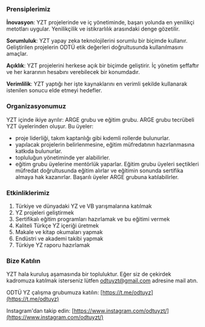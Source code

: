 
[](\logo.png)


### Prensiplerimiz

**İnovasyon**: YZT projelerinde ve iç yönetiminde,  başarı yolunda en yenilikçi metotları uygular. Yenilikçilik ve istikrarlılık arasındaki denge gözetilir.

**Sorumluluk**: YZT yapay zeka teknolojilerini sorumlu bir biçimde kullanır. Geliştirilen projelerin ODTÜ etik değerleri doğrultusunda kullanılmasını amaçlar.

**Açıklık**: YZT projelerini herkese açık bir biçimde geliştirir. İç yönetim şeffaftır ve her kararının hesabını verebilecek bir konumdadır.

**Verimlilik**: YZT yaptığı her işte kaynaklarını en verimli şekilde kullanarak istenilen sonucu elde etmeyi hedefler. 

### Organizasyonumuz

YZT içinde ikiye ayrılır: ARGE grubu ve eğitim grubu.
ARGE grubu tecrübeli YZT üyelerinden oluşur. Bu üyeler:
- proje liderliği, takım kaptanlığı gibi kıdemli rollerde bulunurlar. 
- yapılacak projelerin belirlenmesine, eğitim müfredatının hazırlanmasına katkıda bulunurlar.
- topluluğun yönetiminde yer alabilirler.
- eğitim grubu üyelerine mentörlük yaparlar.
Eğitim grubu üyeleri seçtikleri müfredat doğrultusunda eğitim alırlar ve eğitimin sonunda sertifika almaya hak kazanırlar. Başarılı üyeler ARGE grubuna katılabilirler.

### Etkinliklerimiz

1. Türkiye ve dünyadaki YZ ve VB yarışmalarına katılmak
2. YZ projeleri geliştirmek
3. Sertifikalı eğitim programları hazırlamak ve bu eğitimi vermek
4. Kaliteli Türkçe YZ içeriği üretmek
5. Makale ve kitap okumaları yapmak
6. Endüstri ve akademi takibi yapmak 
7. Türkiye YZ raporu hazırlamak

### Bize Katılın

YZT hala kuruluş aşamasında bir topluluktur. Eğer siz de çekirdek kadromuza katılmak isterseniz lütfen odtuyzt@gmail.com adresine mail atın.

ODTÜ YZ çalışma grubumuza katılın: [https://t.me/odtuyz](https://t.me/odtuyz)

Instagram'dan takip edin: [https://www.instagram.com/odtuyzt/](https://www.instagram.com/odtuyzt/)


